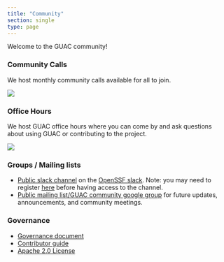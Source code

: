 ```yaml
---
title: "Community"
section: single
type: page
---
```


Welcome to the GUAC community!

### Community Calls

We host monthly community calls available for all to join.

<a target="_blank" href="https://calendar.google.com/calendar/event?action=TEMPLATE&tmeid=NTRsazR2cWUxaHVkYXVlOGt1dDNwZDBhNGdfMjAyMzAyMTZUMTgwMDAwWiBjXzg0ZjFmY2FhZGVhMmM0NTZlYTBkNWQ2OTljMzIwZWU5ZDc1NzY0ODQ0NzRlYmVmY2U1N2M0N2QxZWFlYjAyZDZAZw&tmsrc=c_84f1fcaadea2c456ea0d5d699c320ee9d7576484474ebefce57c47d1eaeb02d6%40group.calendar.google.com&scp=ALL"><img border="0" src="https://www.google.com/calendar/images/ext/gc_button1_en.gif"></a>

### Office Hours

We host GUAC office hours where you can come by and ask questions about using
GUAC or contributing to the project.

<a target="_blank" href="https://calendar.google.com/calendar/event?action=TEMPLATE&amp;tmeid=NjVlNDFrNHJ0NXU0bDhsdjN0cm9vdmtpa2lfMjAyMzA3MDdUMTgwMDAwWiBjXzg0ZjFmY2FhZGVhMmM0NTZlYTBkNWQ2OTljMzIwZWU5ZDc1NzY0ODQ0NzRlYmVmY2U1N2M0N2QxZWFlYjAyZDZAZw&amp;tmsrc=c_84f1fcaadea2c456ea0d5d699c320ee9d7576484474ebefce57c47d1eaeb02d6%40group.calendar.google.com&amp;scp=ALL"><img border="0" src="https://www.google.com/calendar/images/ext/gc_button1_en.gif"></a>

### Groups / Mailing lists

- [Public slack channel](https://openssf.slack.com/archives/C03U677QD46) on the
  [OpenSSF slack](https://slack.openssf.org/). Note: you may need to register
  [here](https://slack.openssf.org/) before having access to the channel.
- [Public mailing list/GUAC community google group](https://groups.google.com/forum/#!forum/guac-community/join)
  for future updates, announcements, and community meetings.

### Governance

- [Governance document](https://github.com/guacsec/guac/blob/main/GOVERNANCE.md)
- [Contributor guide](https://github.com/guacsec/guac/blob/main/CONTRIBUTING.md)
- [Apache 2.0 License](https://github.com/guacsec/guac/blob/main/LICENSE)
